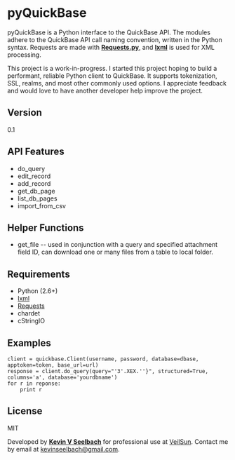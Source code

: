 pyQuickBase
=========
  
pyQuickBase is a Python interface to the QuickBase API. The modules adhere to the QuickBase API call naming convention, written in the Python syntax. Requests are made with [**Requests.py**][requests], and [**lxml**][lxml] is used for XML processing. 

This project is a work-in-progress. I started this project hoping to build a performant, reliable Python client to QuickBase. It supports tokenization, SSL, realms, and most other commonly used options. I appreciate feedback and would love to have another developer help improve the project.

Version
-
0.1

API Features
-----------
+ do_query
+ edit_record
+ add_record
+ get_db_page
+ list_db_pages
+ import_from_csv

Helper Functions
-----------
+ get_file -- used in conjunction with a query and specified attachment field ID, can download one or many files from a table to local folder.

Requirements
-----------
* Python (2.6+)
* [lxml]
* [Requests]
* chardet
* cStringIO

Examples
--------------
    client = quickbase.Client(username, password, database=dbase, apptoken=token, base_url=url)
    response = client.do_query(query="'3'.XEX.''}", structured=True, columns='a', database='yourdbname')
    for r in reponse:
        print r

License
-
MIT

Developed by [**Kevin V Seelbach**][ks] for professional use at [VeilSun][vs]. Contact me by email at [kevinseelbach@gmail.com][ks].

  [requests]: http://docs.python-requests.org/en/latest/ 
  [lxml]: http://lxml.de/
  [vs]: http://www.veilsun.com
  [ks]:kevinseelbach@gmail.com
